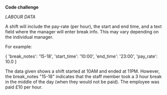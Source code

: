 **Code challenge**

*LABOUR DATA*

A shift will include the pay-rate (per hour), the start and end time, and a text
 field where the manager will enter break info. This may vary depending on the individual manager.

For example:

{
    'break_notes': '15-18',
    'start_time': '10:00',
    'end_time': '23:00',
    'pay_rate': 10.0
}

The data given shows a shift started at 10AM and ended at 11PM. However, the break_notes "15-18" indicates that the staff member took a 3 hour break in the middle of the day (when they would not be paid). The employee was paid £10 per hour.

